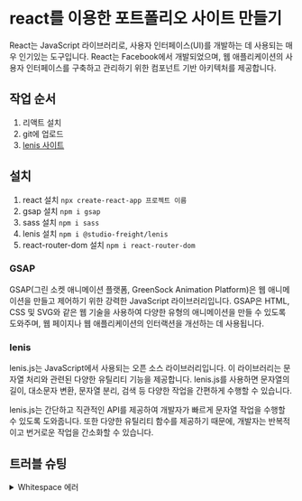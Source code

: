 # react를 이용한 포트폴리오 사이트 만들기
React는 JavaScript 라이브러리로, 사용자 인터페이스(UI)를 개발하는 데 사용되는 매우 인기있는 도구입니다. React는 Facebook에서 개발되었으며, 웹 애플리케이션의 사용자 인터페이스를 구축하고 관리하기 위한 컴포넌트 기반 아키텍처를 제공합니다.

## 작업 순서
1. 리액트 설치
2. git에 업로드
3. [lenis 사이트](https://lenis.studiofreight.com/)

## 설치
1. react 설치 `npx create-react-app 프로젝트 이름`
2. gsap 설치 `npm i gsap`
3. sass 설치 `npm i sass`
4. lenis 설치 `npm i @studio-freight/lenis`
5. react-router-dom 설치 `npm i react-router-dom`

### GSAP
GSAP(그린 소켓 애니메이션 플랫폼, GreenSock Animation Platform)은 웹 애니메이션을 만들고 제어하기 위한 강력한 JavaScript 라이브러리입니다. GSAP은 HTML, CSS 및 SVG와 같은 웹 기술을 사용하여 다양한 유형의 애니메이션을 만들 수 있도록 도와주며, 웹 페이지나 웹 애플리케이션의 인터랙션을 개선하는 데 사용됩니다.

### lenis
lenis.js는 JavaScript에서 사용되는 오픈 소스 라이브러리입니다. 이 라이브러리는 문자열 처리와 관련된 다양한 유틸리티 기능을 제공합니다. lenis.js를 사용하면 문자열의 길이, 대소문자 변환, 문자열 분리, 검색 등 다양한 작업을 간편하게 수행할 수 있습니다.

lenis.js는 간단하고 직관적인 API를 제공하여 개발자가 빠르게 문자열 작업을 수행할 수 있도록 도와줍니다. 또한 다양한 유틸리티 함수를 제공하기 때문에, 개발자는 반복적이고 번거로운 작업을 간소화할 수 있습니다.

## 트러블 슈팅
<details>
<summary>Whitespace 에러</summary>
유닉스 시스템에서는 한 줄의 끝이 LF(Line Feed)로 이루어지는 반면,   
윈도우에서는 줄 하나가 CR(Carriage Return)와 LF(Line Feed), 즉 CRLF로   이루어지는데 Git이 이 둘 중 어느 쪽을 선택할지 혼란이 온 것이다 !   
      
해결방법   
`git config --global core.autocrlf true // 시스템 전체에 적용`   
`git config core.autocrlf true // 해당 프로젝트에만 적용`
</details>